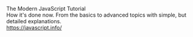 The Modern JavaScript Tutorial  
How it's done now. From the basics to advanced topics with simple, but detailed explanations.  
https://javascript.info/   



